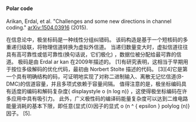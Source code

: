 #### Polar code

Arikan, Erdal, et al. "Challenges and some new directions in channel coding." [arXiv:1504.03916](https://arxiv.org/abs/1504.03916) (2015).

在信息论中，极坐标码是一种线性分组纠错码。 该码构造是基于一个短核码的多重递归级联，将物理信道转换为虚拟外信道。 当递归数量变大时，虚拟信道往往具有高可靠性或低可靠性(换句话说，它们极化) ，数据位被分配给最可靠的信道。 极码是由 Erdal ar kan 在2009年描述的。 [1]有研究表明，这相当于早期用于按位多级解码的优化代码，最初由 Norbert Stolte 描述的代码。 [3][4]它是第一个具有明确结构的码，可证明地实现了对称二进制输入、离散无记忆信道(B-DMC)的信道容量，并且多项式依赖于容量间隔。 值得注意的是，极坐标编码具有适度的编码和解码复杂度{ displaystyle o (n log n)} ，这使得极坐标编码在许多应用中具有吸引力。 此外，广义极性码的编译码能量复杂度可以达到二维电路能量消耗的基本下限，即任意{显式{0}因子的显式 o (n ^ { epsilon } polylog (n)}因子。 [5].